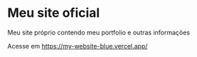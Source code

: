 # Meu site oficial
Meu site próprio contendo meu portfolio e outras informações

Acesse em https://my-website-blue.vercel.app/

